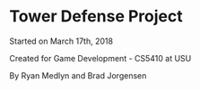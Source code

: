 # Tower Defense Project

Started on March 17th, 2018

Created for Game Development - CS5410 at USU

By Ryan Medlyn and Brad Jorgensen
